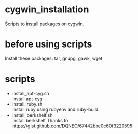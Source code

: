 cygwin_installation
===================

Scripts to install packages on cygwin.

# before using scripts

Install these packages:
tar, gnupg, gawk, wget

# scripts

* install_apt-cyg.sh  
Install apt-cyg
* install_ruby.sh  
Install ruby using rubyenv and ruby-build
* install_berkshelf.sh  
Install berkshelf
Thanks to https://gist.github.com/DQNEO/67442bbe0c60f3220595

